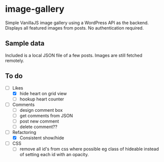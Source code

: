 # image-gallery
Simple VanillaJS image gallery using a WordPress API as the backend.
Displays all featured images from posts. No authentication required.

## Sample data
Included is a local JSON file of a few posts.
Images are still fetched remotely.

## To do
- [ ] Likes
  - [x] hide heart on grid view
  - [ ] hookup heart counter
- [ ] Comments
  - [ ] design comment box
  - [ ] get comments from JSON
  - [ ] post new comment
  - [ ] delete comment??
- [ ] Refactoring
  - [x] Consistent show/hide
- [ ] CSS
  - [ ] remove all id's from css where possible eg class of hideable instead of setting each id with an opacity.

